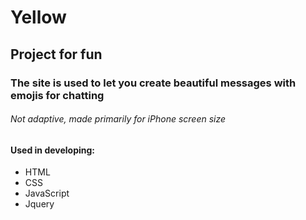 # Yellow

## Project for fun
### The site is used to let you create beautiful messages with emojis for chatting
###### Not adaptive, made primarily for iPhone screen size

#### Used in developing:
* HTML
* CSS
* JavaScript
* Jquery
